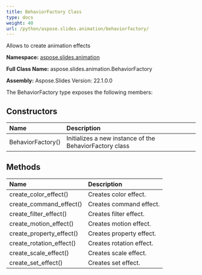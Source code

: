 ```yaml
---
title: BehaviorFactory Class
type: docs
weight: 40
url: /python/aspose.slides.animation/behaviorfactory/
---
```


Allows to create animation effects

**Namespace:** [aspose.slides.animation](/python/aspose.slides.animation/)

**Full Class Name:** aspose.slides.animation.BehaviorFactory

**Assembly:**  Aspose.Slides Version: 22.1.0.0

The BehaviorFactory type exposes the following members:
## **Constructors**
|**Name**|**Description**|
| :- | :- |
|BehaviorFactory()|Initializes a new instance of the BehaviorFactory class|
## **Methods**
|**Name**|**Description**|
| :- | :- |
|create_color_effect()|Creates color effect.|
|create_command_effect()|Creates command effect.|
|create_filter_effect()|Creates filter effect.|
|create_motion_effect()|Creates motion effect.|
|create_property_effect()|Creates property effect.|
|create_rotation_effect()|Creates rotation effect.|
|create_scale_effect()|Creates scale effect.|
|create_set_effect()|Creates set effect.|
